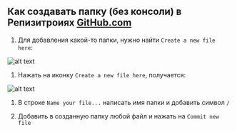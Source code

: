 ## Как создавать папку (без консоли) в Репизитроиях [GitHub.com](www.github.com)

1. Для добавления какой-то папки, нужно найти `Create a new file here`:

![alt text](https://www.dropbox.com/s/mfg2t68x4lryg0i/1.PNG)

1. Нажать на иконку `Create a new file here`, получается: 

![alt text](https://www.dropbox.com/s/7o0qpa7syp93ytz/2.PNG)

1. В строке `Name your file...`   написать имя папки и добавить символ `/` 

1. Добавить в созданную папку любой файл и нажать на `Commit new file`
